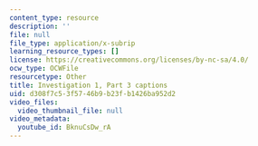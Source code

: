 ```yaml
---
content_type: resource
description: ''
file: null
file_type: application/x-subrip
learning_resource_types: []
license: https://creativecommons.org/licenses/by-nc-sa/4.0/
ocw_type: OCWFile
resourcetype: Other
title: Investigation 1, Part 3 captions
uid: d308f7c5-3f57-46b9-b23f-b1426ba952d2
video_files:
  video_thumbnail_file: null
video_metadata:
  youtube_id: BknuCsDw_rA
---
```

